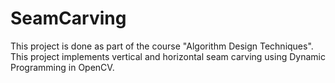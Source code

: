 # SeamCarving
This project is done as part of the course "Algorithm Design Techniques". This project implements vertical and horizontal seam carving using Dynamic Programming in OpenCV.
